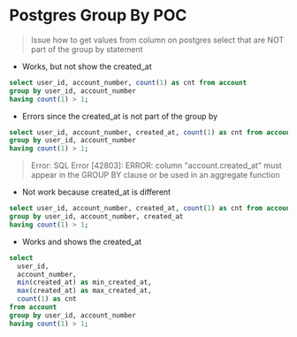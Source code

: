 # Postgres Group By POC

> Issue how to get values from column on postgres select that are NOT part of the group by statement

* Works, but not show the created_at
```sql
select user_id, account_number, count(1) as cnt from account
group by user_id, account_number
having count(1) > 1;
```
* Errors since the created_at is not part of the group by
```sql
select user_id, account_number, created_at, count(1) as cnt from account
group by user_id, account_number
having count(1) > 1;
```
> Error: SQL Error [42803]: ERROR: column "account.created_at" must appear in the GROUP BY clause or be used in an aggregate function

* Not work because created_at is different
```sql
select user_id, account_number, created_at, count(1) as cnt from account
group by user_id, account_number, created_at
having count(1) > 1;
```

* Works and shows the created_at
```sql
select 
  user_id, 
  account_number, 
  min(created_at) as min_created_at, 
  max(created_at) as max_created_at, 
  count(1) as cnt
from account
group by user_id, account_number
having count(1) > 1;
```
